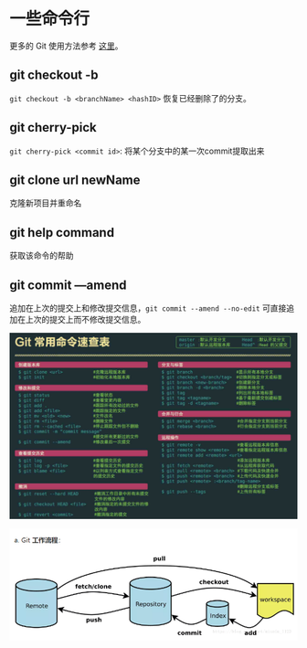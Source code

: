 # 一些命令行

更多的 Git 使用方法参考 [这里](https://github.com/k88hudson/git-flight-rules/blob/master/README_zh-CN.md)。

## git checkout -b

`git checkout -b <branchName> <hashID>` 恢复已经删除了的分支。

## git cherry-pick

`git cherry-pick <commit id>`: 将某个分支中的某一次commit提取出来

## git clone url newName

克隆新项目并重命名

## git help command

获取该命令的帮助

## git commit —amend

追加在上次的提交上和修改提交信息，`git commit --amend --no-edit` 可直接追加在上次的提交上而不修改提交信息。


![](./images/1.png)

![](./images/2.png)



